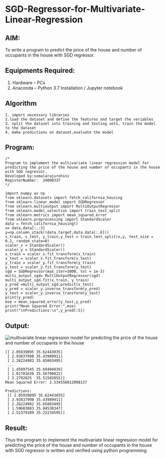 # SGD-Regressor-for-Multivariate-Linear-Regression

## AIM:
To write a program to predict the price of the house and number of occupants in the house with SGD regressor.

## Equipments Required:
1. Hardware – PCs
2. Anaconda – Python 3.7 Installation / Jupyter notebook

## Algorithm
```
1. import necessary libraries
2.load the dataset and define the features and target the variables 
3. split the dataset into training and testing sets, train the model to the dataset
4. make predictions on dataset,evaluate the model
```
## Program:
```
/*
Program to implement the multivariate linear regression model for predicting the price of the house and number of occupants in the house with SGD regressor.
Developed by:somalarajurohini 
RegisterNumber:  24000337
*/
```
```
import numpy as np
from sklearn.datasets import fetch_california_housing
from sklearn.linear_model import SGDRegressor
from sklearn.multioutput import MultiOutputRegressor
from sklearn.model_selection import train_test_split
from sklearn.metrics import mean_squared_error
from sklearn.preprocessing import StandardScaler
data = fetch_california_housing()
x= data.data[:,:3]
y=np.column_stack((data.target,data.data[:,6]))
x_train, x_test, y_train,y_test = train_test_split(x,y, test_size = 0.2, random_state=0)
scaler_x = StandardScaler()
scaler_y = StandardScaler()
x_train = scaler_x.fit_transform(x_train)
x_test = scaler_x.fit_transform(x_test)
y_train = scaler_y.fit_transform(y_train)
y_test = scaler_y.fit_transform(y_test)
sgd = SGDRegressor(max_iter=1000, tol = 1e-3)
multi_output_sgd= MultiOutputRegressor(sgd)
multi_output_sgd.fit(x_train, y_train)
y_pred =multi_output_sgd.predict(x_test)
y_pred = scaler_y.inverse_transform(y_pred)
y_test = scaler_y.inverse_transform(y_test)
print(y_pred)
mse = mean_squared_error(y_test,y_pred)
print("Mean Squared Error:",mse)
print("\nPredictions:\n",y_pred[:5])
```
## Output:
![multivariate linear regression model for predicting the price of the house and number of occupants in the house](sam.png)
```
[[ 2.05939095 35.62443035]
 [ 2.93837998 35.43989911]
 [ 2.26224982 35.65803495]
 ...
 [ 1.45897545 35.69404939]
 [ 2.81701636 35.56790822]
 [ 2.2792825  35.51582055]]
Mean Squared Error: 2.534556012098137

Predictions:
 [[ 2.05939095 35.62443035]
 [ 2.93837998 35.43989911]
 [ 2.26224982 35.65803495]
 [ 1.59683083 35.84530347]
 [ 2.52379389 35.22234595]]
```






## Result:
Thus the program to implement the multivariate linear regression model for predicting the price of the house and number of occupants in the house with SGD regressor is written and verified using python programming.
